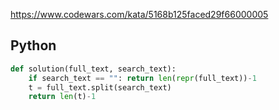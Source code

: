 https://www.codewars.com/kata/5168b125faced29f66000005

## Python
```python
def solution(full_text, search_text):
    if search_text == "": return len(repr(full_text))-1
    t = full_text.split(search_text)
    return len(t)-1
```